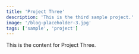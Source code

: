 ```yaml
---
title: 'Project Three'
description: 'This is the third sample project.'
image: '/blog-placeholder-3.jpg'
tags: ['sample', 'project']
---
```


This is the content for Project Three.
